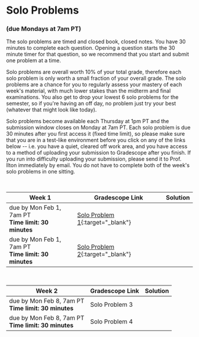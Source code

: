 # Solo Problems
### (due Mondays at 7am PT)

The solo problems are timed and closed book, closed notes. You have 30 minutes to complete each question. Opening a question starts the 30 minute timer for that question, so we recommend that you start and submit one problem at a time. 

Solo problems are overall worth 10% of your total grade, therefore each solo problem is only worth a small fraction of your overall grade. The solo problems are a chance for you to regularly assess your mastery of each week's material, with much lower stakes than the midterm and final examinations. You also get to drop your lowest 6 solo problems for the semester, so if you're having an off day, no problem just try your best (whatever that might look like today).

Solo problems become available each Thursday at 1pm PT and the submission window closes on Monday at 7am PT. Each solo problem is due 30 minutes after you first access it (fixed time limit), so please make sure that you are in a test-like environment before you click on any of the links below -- i.e. you have a quiet, cleared off work area, and you have access to a method of uploading your submission to Gradescope after you finish. If you run into difficulty uploading your submission, please send it to Prof. Ilton immediately by email. You do not have to complete both of the week's solo problems in one sitting.

<br>

Week 1 | Gradescope Link | Solution | 
---| --- | -- | 
due by Mon Feb 1, 7am PT <br> **Time limit: 30 minutes** | [Solo Problem 1](https://www.gradescope.com/courses/228629/assignments/940878){:target="_blank"} | 
due by Mon Feb 1, 7am PT <br> **Time limit: 30 minutes** | [Solo Problem 2](https://www.gradescope.com/courses/228629/assignments/940927){:target="_blank"} |  

<br>

Week 2 | Gradescope Link | Solution | 
---| --- | -- | 
due by Mon Feb 8, 7am PT <br> **Time limit: 30 minutes** | Solo Problem 3 | 
due by Mon Feb 8, 7am PT <br> **Time limit: 30 minutes** | Solo Problem 4 |  

<br>
